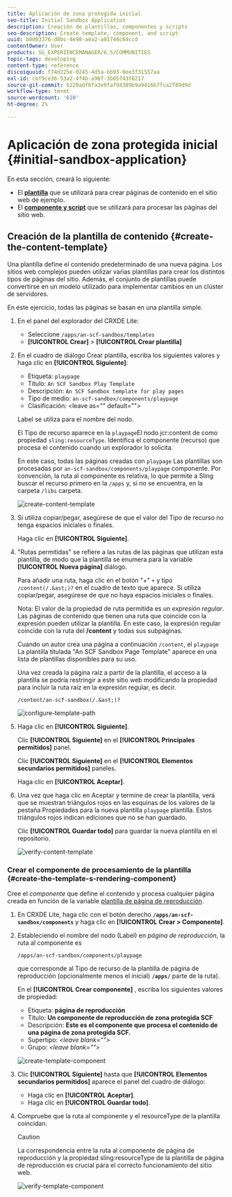 ```yaml
---
title: Aplicación de zona protegida inicial
seo-title: Initial Sandbox Application
description: Creación de plantillas, componentes y scripts
seo-description: Create template, component, and script
uuid: b0d03376-d8bc-4e98-aea2-a01744c64ccd
contentOwner: User
products: SG_EXPERIENCEMANAGER/6.5/COMMUNITIES
topic-tags: developing
content-type: reference
discoiquuid: f74d225e-0245-4d5a-bb93-0ee3f31557aa
exl-id: cbf9ce36-53a2-4f4b-a96f-3b05743f6217
source-git-commit: b220adf6fa3e9faf94389b9a9416b7fca2f89d9d
workflow-type: tm+mt
source-wordcount: '610'
ht-degree: 2%

---
```


# Aplicación de zona protegida inicial {#initial-sandbox-application}

En esta sección, creará lo siguiente:

* El **[plantilla](#createthepagetemplate)** que se utilizará para crear páginas de contenido en el sitio web de ejemplo.
* El **[componente y script](#create-the-template-s-rendering-component)** que se utilizará para procesar las páginas del sitio web.

## Creación de la plantilla de contenido {#create-the-content-template}

Una plantilla define el contenido predeterminado de una nueva página. Los sitios web complejos pueden utilizar varias plantillas para crear los distintos tipos de páginas del sitio. Además, el conjunto de plantillas puede convertirse en un modelo utilizado para implementar cambios en un clúster de servidores.

En este ejercicio, todas las páginas se basan en una plantilla simple.

1. En el panel del explorador del CRXDE Lite:

   * Seleccione `/apps/an-scf-sandbox/templates`
   * **[!UICONTROL Crear]** > **[!UICONTROL Crear plantilla]**

1. En el cuadro de diálogo Crear plantilla, escriba los siguientes valores y haga clic en **[!UICONTROL Siguiente]**:

   * Etiqueta: `playpage`
   * Título: `An SCF Sandbox Play Template`
   * Descripción: `An SCF Sandbox template for play pages`
   * Tipo de medio: `an-scf-sandbox/components/playpage`
   * Clasificación: &lt;leave as=&quot;&quot; default=&quot;&quot;>

   Label se utiliza para el nombre del nodo.

   El Tipo de recurso aparece en la `playpage`El nodo jcr:content de como propiedad `sling:resourceType`. Identifica el componente (recurso) que procesa el contenido cuando un explorador lo solicita.

   En este caso, todas las páginas creadas con `playpage` Las plantillas son procesadas por `an-scf-sandbox/components/playpage` componente. Por convención, la ruta al componente es relativa, lo que permite a Sling buscar el recurso primero en la `/apps` y, si no se encuentra, en la carpeta `/libs` carpeta.

   ![create-content-template](assets/create-content-template-1.png)

1. Si utiliza copiar/pegar, asegúrese de que el valor del Tipo de recurso no tenga espacios iniciales o finales.

   Haga clic en **[!UICONTROL Siguiente]**.

1. &quot;Rutas permitidas&quot; se refiere a las rutas de las páginas que utilizan esta plantilla, de modo que la plantilla se enumera para la variable **[!UICONTROL Nueva página]** diálogo.

   Para añadir una ruta, haga clic en el botón &quot;+&quot; `+` y tipo `/content(/.&ast;)?` en el cuadro de texto que aparece. Si utiliza copiar/pegar, asegúrese de que no haya espacios iniciales o finales.

   Nota: El valor de la propiedad de ruta permitida es un *expresión regular*. Las páginas de contenido que tienen una ruta que coincide con la expresión pueden utilizar la plantilla. En este caso, la expresión regular coincide con la ruta del **/content** y todas sus subpáginas.

   Cuando un autor crea una página a continuación `/content`, el `playpage` La plantilla titulada &quot;An SCF Sandbox Page Template&quot; aparece en una lista de plantillas disponibles para su uso.

   Una vez creada la página raíz a partir de la plantilla, el acceso a la plantilla se podría restringir a este sitio web modificando la propiedad para incluir la ruta raíz en la expresión regular, es decir.

   `/content/an-scf-sandbox(/.&ast;)?`

   ![configure-template-path](assets/configure-template-path.png)

1. Haga clic en **[!UICONTROL Siguiente]**.

   Clic **[!UICONTROL Siguiente]** en el **[!UICONTROL Principales permitidos]** panel.

   Clic **[!UICONTROL Siguiente]** en el **[!UICONTROL Elementos secundarios permitidos]** paneles.

   Haga clic en **[!UICONTROL Aceptar]**.

1. Una vez que haga clic en Aceptar y termine de crear la plantilla, verá que se muestran triángulos rojos en las esquinas de los valores de la pestaña Propiedades para la nueva plantilla `playpage` plantilla. Estos triángulos rojos indican ediciones que no se han guardado.

   Clic **[!UICONTROL Guardar todo]** para guardar la nueva plantilla en el repositorio.

   ![verify-content-template](assets/verify-content-template.png)

### Crear el componente de procesamiento de la plantilla {#create-the-template-s-rendering-component}

Cree el *componente* que define el contenido y procesa cualquier página creada en función de la variable [plantilla de página de reproducción](#createthepagetemplate).

1. En CRXDE Lite, haga clic con el botón derecho **`/apps/an-scf-sandbox/components`** y haga clic en **[!UICONTROL Crear > Componente]**.
1. Estableciendo el nombre del nodo (Label) en *página de reproducción*, la ruta al componente es

   `/apps/an-scf-sandbox/components/playpage`

   que corresponde al Tipo de recurso de la plantilla de página de reproducción (opcionalmente menos el inicial) **`/apps/`** parte de la ruta).

   En el **[!UICONTROL Crear componente]** , escriba los siguientes valores de propiedad:

   * Etiqueta: **página de reproducción**
   * Título: **Un componente de reproducción de zona protegida SCF**
   * Descripción: **Este es el componente que procesa el contenido de una página de zona protegida SCF.**
   * Supertipo: *&lt;leave blank=&quot;&quot;>*
   * Grupo: *&lt;leave blank=&quot;&quot;>*

   ![create-template-component](assets/create-template-component.png)

1. Clic **[!UICONTROL Siguiente]** hasta que **[!UICONTROL Elementos secundarios permitidos]** aparece el panel del cuadro de diálogo:

   * Haga clic en **[!UICONTROL Aceptar]**.
   * Haga clic en **[!UICONTROL Guardar todo]**.

1. Compruebe que la ruta al componente y el resourceType de la plantilla coincidan.

   >[!CAUTION]
   >
   >La correspondencia entre la ruta al componente de página de reproducción y la propiedad sling:resourceType de la plantilla de página de reproducción es crucial para el correcto funcionamiento del sitio web.

   ![verify-template-component](assets/verify-template-component.png)
